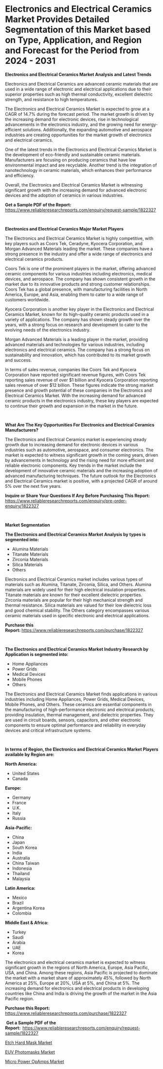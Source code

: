 <p><h1>Electronics and Electrical Ceramics Market Provides Detailed Segmentation of this Market based on Type, Application, and Region and Forecast for the Period from 2024 - 2031</h1></p><p><strong>Electronics and Electrical Ceramics Market Analysis and Latest Trends</strong></p>
<p><p>Electronics and Electrical Ceramics are advanced ceramic materials that are used in a wide range of electronic and electrical applications due to their superior properties such as high thermal conductivity, excellent dielectric strength, and resistance to high temperatures.</p><p>The Electronics and Electrical Ceramics Market is expected to grow at a CAGR of 14.7% during the forecast period. The market growth is driven by the increasing demand for electronic devices, rise in technological advancements in the electronics industry, and the growing need for energy-efficient solutions. Additionally, the expanding automotive and aerospace industries are creating opportunities for the market growth of electronics and electrical ceramics.</p><p>One of the latest trends in the Electronics and Electrical Ceramics Market is the development of eco-friendly and sustainable ceramic materials. Manufacturers are focusing on producing ceramics that have low environmental impact and are recyclable. Another trend is the integration of nanotechnology in ceramic materials, which enhances their performance and efficiency.</p><p>Overall, the Electronics and Electrical Ceramics Market is witnessing significant growth with the increasing demand for advanced electronic devices and the adoption of ceramics in various industries.</p></p>
<p><strong>Get a Sample PDF of the Report:&nbsp;</strong> <a href="https://www.reliableresearchreports.com/enquiry/request-sample/1822327">https://www.reliableresearchreports.com/enquiry/request-sample/1822327</a></p>
<p>&nbsp;</p>
<p><strong>Electronics and Electrical Ceramics Major Market Players</strong></p>
<p><p>The Electronics and Electrical Ceramics Market is highly competitive, with key players such as Coors Tek, Ceradyne, Kyocera Corporation, and Morgan Advanced Materials leading the market. These companies have a strong presence in the industry and offer a wide range of electronics and electrical ceramics products.</p><p>Coors Tek is one of the prominent players in the market, offering advanced ceramic components for various industries including electronics, medical devices, and aerospace. The company has shown consistent growth in the market due to its innovative products and strong customer relationships. Coors Tek has a global presence, with manufacturing facilities in North America, Europe, and Asia, enabling them to cater to a wide range of customers worldwide.</p><p>Kyocera Corporation is another key player in the Electronics and Electrical Ceramics Market, known for its high-quality ceramic products used in a variety of applications. The company has shown steady growth over the years, with a strong focus on research and development to cater to the evolving needs of the electronics industry.</p><p>Morgan Advanced Materials is a leading player in the market, providing advanced materials and technologies for various industries, including electronics and electrical ceramics. The company has a strong focus on sustainability and innovation, which has contributed to its market growth and success.</p><p>In terms of sales revenue, companies like Coors Tek and Kyocera Corporation have reported significant revenue figures, with Coors Tek reporting sales revenue of over $1 billion and Kyocera Corporation reporting sales revenue of over $12 billion. These figures indicate the strong market presence and growth potential of these companies in the Electronics and Electrical Ceramics Market. With the increasing demand for advanced ceramic products in the electronics industry, these key players are expected to continue their growth and expansion in the market in the future.</p></p>
<p>&nbsp;</p>
<p><strong>What Are The Key Opportunities For Electronics and Electrical Ceramics Manufacturers?</strong></p>
<p><p>The Electronics and Electrical Ceramics market is experiencing steady growth due to increasing demand for electronic devices in various industries such as automotive, aerospace, and consumer electronics. The market is expected to witness significant growth in the coming years, driven by advancements in technology and the rising need for more efficient and reliable electronic components. Key trends in the market include the development of innovative ceramic materials and the increasing adoption of advanced manufacturing techniques. The future outlook for the Electronics and Electrical Ceramics market is positive, with a projected CAGR of around 5% over the next five years.</p></p>
<p><strong>Inquire or Share Your Questions If Any Before Purchasing This Report:</strong> <a href="https://www.reliableresearchreports.com/enquiry/pre-order-enquiry/1822327">https://www.reliableresearchreports.com/enquiry/pre-order-enquiry/1822327</a></p>
<p>&nbsp;</p>
<p><strong>Market Segmentation</strong></p>
<p><strong>The Electronics and Electrical Ceramics Market Analysis by types is segmented into:</strong></p>
<p><ul><li>Alumina Materials</li><li>Titanate Materials</li><li>Zirconia Materials</li><li>Silica Materials</li><li>Others</li></ul></p>
<p><p>Electronics and Electrical Ceramics market includes various types of materials such as Alumina, Titanate, Zirconia, Silica, and Others. Alumina materials are widely used for their high electrical insulation properties. Titanate materials are known for their excellent dielectric properties. Zirconia materials are popular for their high mechanical strength and thermal resistance. Silica materials are valued for their low dielectric loss and good chemical stability. The Others category encompasses various ceramic materials used in specific electronic and electrical applications.</p></p>
<p><strong>Purchase this Report:&nbsp;</strong><a href="https://www.reliableresearchreports.com/purchase/1822327">https://www.reliableresearchreports.com/purchase/1822327</a></p>
<p>&nbsp;</p>
<p><strong>The Electronics and Electrical Ceramics Market Industry Research by Application is segmented into:</strong></p>
<p><ul><li>Home Appliances</li><li>Power Grids</li><li>Medical Devices</li><li>Mobile Phones</li><li>Others</li></ul></p>
<p><p>The Electronics and Electrical Ceramics Market finds applications in various industries including Home Appliances, Power Grids, Medical Devices, Mobile Phones, and Others. These ceramics are essential components in the manufacturing of high-performance electronic and electrical products, providing insulation, thermal management, and dielectric properties. They are used in circuit boards, sensors, capacitors, and other electronic components to ensure optimal performance and reliability in everyday devices and critical infrastructure systems.</p></p>
<p>&nbsp;</p>
<p><strong>In terms of Region, the Electronics and Electrical Ceramics Market Players available by Region are:</strong></p>
<p>
    <p> <strong> North America: </strong>
        <ul>
            <li>United States</li>
            <li>Canada</li>
        </ul>
        </p> 
    <p> <strong> Europe: </strong>
        <ul>
            <li>Germany</li>
            <li>France</li>
            <li>U.K.</li>
            <li>Italy</li>
            <li>Russia</li>
        </ul>
        </p> 
    <p> <strong> Asia-Pacific: </strong>
        <ul>
            <li>China</li>
            <li>Japan</li>
            <li>South Korea</li>
            <li>India</li>
            <li>Australia</li>
            <li>China Taiwan</li>
            <li>Indonesia</li>
            <li>Thailand</li>
            <li>Malaysia</li>
        </ul>
        </p> 
    <p> <strong> Latin America: </strong>
        <ul>
            <li>Mexico</li>
            <li>Brazil</li>
            <li>Argentina Korea</li>
            <li>Colombia</li>
        </ul>
        </p> 
    <p> <strong> Middle East & Africa: </strong>
        <ul>
            <li>Turkey</li>
            <li>Saudi</li>
            <li>Arabia</li>
            <li>UAE</li>
            <li>Korea</li>
        </ul>
    </p>
    </p>
<p><p>The electronics and electrical ceramics market is expected to witness significant growth in the regions of North America, Europe, Asia Pacific, USA, and China. Among these regions, Asia Pacific is projected to dominate the market with a market share of approximately 45%, followed by North America at 25%, Europe at 20%, USA at 5%, and China at 5%. The increasing demand for electronics and electrical products in developing countries like China and India is driving the growth of the market in the Asia Pacific region.</p></p>
<p><strong>Purchase this Report: </strong><a href="https://www.reliableresearchreports.com/purchase/1822327">https://www.reliableresearchreports.com/purchase/1822327</a></p>
<p>&nbsp;<strong>Get a Sample PDF of the Report:&nbsp;&nbsp;</strong><a href="https://www.reliableresearchreports.com/enquiry/request-sample/1822327">https://www.reliableresearchreports.com/enquiry/request-sample/1822327</a></p>
<p><strong></strong></p>
<p><p><a href="https://view.publitas.com/reportprime-1/etch-hard-mask-market-size-share-trends-analysis-report-by-application-regional-outlook-competitive-strategies-and-segment-forecasts-2023-2030/">Etch Hard Mask Market</a></p><p><a href="https://view.publitas.com/reportprime-1/euv-photomasks-market-research-report-reveals-the-latest-trends-and-opportunities-of-this-market-for-period-from-2023-2030/">EUV Photomasks Market</a></p><p><a href="https://view.publitas.com/reportprime-1/micro-power-opamps-market-analysis-examines-its-scope-on-growth-opportunities-and-forecasted-trends-spanning-from-2023-to-2030/">Micro Power OpAmps Market</a></p></p>